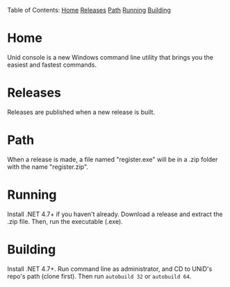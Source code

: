 Table of Contents:
[Home](#-Home)
[Releases](#-Releases)
[Path](#-Path)
[Running](#-Running)
[Building](#-Building)











  # Home
  Unid console is a new Windows command line utility that brings you the easiest and fastest commands.
  
  # Releases
  Releases are published when a new release is built.
  
  # Path
  When a release is made, a file named "register.exe" will be in a .zip folder with the name "register.zip".
  
  # Running
  Install .NET 4.7+ if you haven't already. Download a release and extract the .zip file. Then, run the executable (.exe).
  
  # Building
  Install .NET 4.7+. Run command line as administrator, and CD to UNiD's repo's path (clone first). Then run ```autobuild 32``` or ```autobuild 64```.
